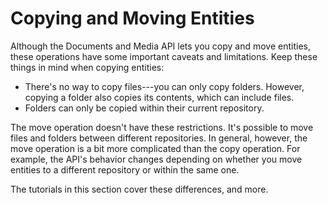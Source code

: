 # Copying and Moving Entities [](id=copying-and-moving-entities)

Although the Documents and Media API lets you copy and move entities, these
operations have some important caveats and limitations. Keep these things in
mind when copying entities: 

-   There's no way to copy files---you can only copy folders. However, copying a 
    folder also copies its contents, which can include files. 
-   Folders can only be copied within their current repository. 

The move operation doesn't have these restrictions. It's possible to move files 
and folders between different repositories. In general, however, the move 
operation is a bit more complicated than the copy operation. For example, the 
API's behavior changes depending on whether you move entities to a different 
repository or within the same one. 

The tutorials in this section cover these differences, and more. 


